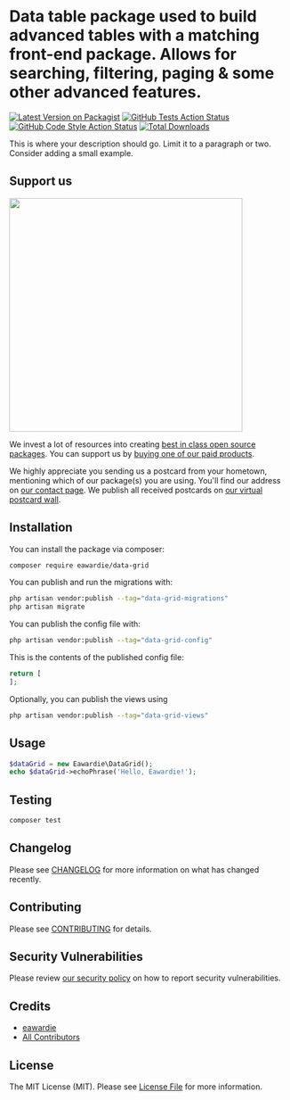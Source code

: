 # Data table package used to build advanced tables with a matching front-end package. Allows for searching, filtering, paging & some other advanced features. 

[![Latest Version on Packagist](https://img.shields.io/packagist/v/eawardie/data-grid.svg?style=flat-square)](https://packagist.org/packages/eawardie/data-grid)
[![GitHub Tests Action Status](https://img.shields.io/github/workflow/status/eawardie/data-grid/run-tests?label=tests)](https://github.com/eawardie/data-grid/actions?query=workflow%3Arun-tests+branch%3Amain)
[![GitHub Code Style Action Status](https://img.shields.io/github/workflow/status/eawardie/data-grid/Fix%20PHP%20code%20style%20issues?label=code%20style)](https://github.com/eawardie/data-grid/actions?query=workflow%3A"Fix+PHP+code+style+issues"+branch%3Amain)
[![Total Downloads](https://img.shields.io/packagist/dt/eawardie/data-grid.svg?style=flat-square)](https://packagist.org/packages/eawardie/data-grid)

This is where your description should go. Limit it to a paragraph or two. Consider adding a small example.

## Support us

[<img src="https://github-ads.s3.eu-central-1.amazonaws.com/data-grid.jpg?t=1" width="419px" />](https://spatie.be/github-ad-click/data-grid)

We invest a lot of resources into creating [best in class open source packages](https://spatie.be/open-source). You can support us by [buying one of our paid products](https://spatie.be/open-source/support-us).

We highly appreciate you sending us a postcard from your hometown, mentioning which of our package(s) you are using. You'll find our address on [our contact page](https://spatie.be/about-us). We publish all received postcards on [our virtual postcard wall](https://spatie.be/open-source/postcards).

## Installation

You can install the package via composer:

```bash
composer require eawardie/data-grid
```

You can publish and run the migrations with:

```bash
php artisan vendor:publish --tag="data-grid-migrations"
php artisan migrate
```

You can publish the config file with:

```bash
php artisan vendor:publish --tag="data-grid-config"
```

This is the contents of the published config file:

```php
return [
];
```

Optionally, you can publish the views using

```bash
php artisan vendor:publish --tag="data-grid-views"
```

## Usage

```php
$dataGrid = new Eawardie\DataGrid();
echo $dataGrid->echoPhrase('Hello, Eawardie!');
```

## Testing

```bash
composer test
```

## Changelog

Please see [CHANGELOG](CHANGELOG.md) for more information on what has changed recently.

## Contributing

Please see [CONTRIBUTING](CONTRIBUTING.md) for details.

## Security Vulnerabilities

Please review [our security policy](../../security/policy) on how to report security vulnerabilities.

## Credits

- [eawardie](https://github.com/eawardie)
- [All Contributors](../../contributors)

## License

The MIT License (MIT). Please see [License File](LICENSE.md) for more information.
